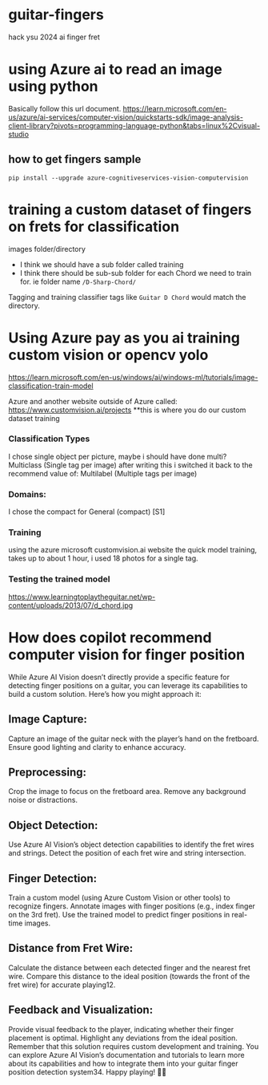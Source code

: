 # guitar-fingers
hack ysu 2024 ai finger fret 



# using Azure ai to read an image using python 

Basically follow this url document. 
<https://learn.microsoft.com/en-us/azure/ai-services/computer-vision/quickstarts-sdk/image-analysis-client-library?pivots=programming-language-python&tabs=linux%2Cvisual-studio>


## how to get fingers sample 


```
pip install --upgrade azure-cognitiveservices-vision-computervision
```


# training a custom dataset of fingers on frets for classification

images folder/directory

* I think we should have a sub folder called training 
* I think there should be sub-sub folder for each Chord we need to train for. ie folder name `/D-Sharp-Chord/`

Tagging and training classifier tags like `Guitar D Chord` would match the directory. 

# Using Azure pay as you ai training custom vision or opencv yolo

<https://learn.microsoft.com/en-us/windows/ai/windows-ml/tutorials/image-classification-train-model>

Azure and another website outside of Azure called:  <https://www.customvision.ai/projects>  **this is where you do our custom dataset training

### Classification Types
I chose single object per picture, maybe i should have done multi? 
Multiclass (Single tag per image)
after writing this i switched it back to the recommend value of: Multilabel (Multiple tags per image)

### Domains: 
I chose the compact for General (compact) [S1]

### Training 

using the azure microsoft customvision.ai website the quick model training, takes up to about 1 hour, i used 18 photos for a single tag. 

### Testing the trained model

<https://www.learningtoplaytheguitar.net/wp-content/uploads/2013/07/d_chord.jpg>




# How does copilot recommend computer vision for finger position 

While Azure AI Vision doesn’t directly provide a specific feature for detecting finger positions on a guitar, you can leverage its capabilities to build a custom solution. Here’s how you might approach it:

## Image Capture:
Capture an image of the guitar neck with the player’s hand on the fretboard.
Ensure good lighting and clarity to enhance accuracy.

## Preprocessing:
Crop the image to focus on the fretboard area.
Remove any background noise or distractions.

## Object Detection:
Use Azure AI Vision’s object detection capabilities to identify the fret wires and strings.
Detect the position of each fret wire and string intersection.

## Finger Detection:
Train a custom model (using Azure Custom Vision or other tools) to recognize fingers.
Annotate images with finger positions (e.g., index finger on the 3rd fret).
Use the trained model to predict finger positions in real-time images.

## Distance from Fret Wire:
Calculate the distance between each detected finger and the nearest fret wire.
Compare this distance to the ideal position (towards the front of the fret wire) for accurate playing12.

## Feedback and Visualization:
Provide visual feedback to the player, indicating whether their finger placement is optimal.
Highlight any deviations from the ideal position.
Remember that this solution requires custom development and training. You can explore Azure AI Vision’s documentation and tutorials to learn more about its capabilities and how to integrate them into your guitar finger position detection system34. Happy playing! 🎸🤘






